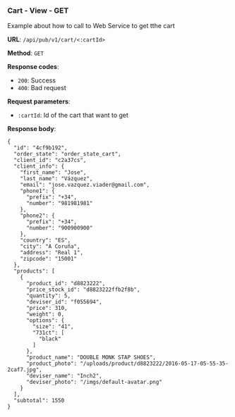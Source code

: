 ### Cart - View - GET

Example about how to call to Web Service to get tthe cart

**URL**: `/api/pub/v1/cart/<:cartId>`

**Method**: `GET`

**Response codes**:
* `200`: Success
* `400`: Bad request

**Request parameters**:
* `:cartId`: Id of the cart that want to get


**Response body**:

```
{
  "id": "4cf9b192",
  "order_state": "order_state_cart",
  "client_id": "c2a37cs",
  "client_info": {
    "first_name": "Jose",
    "last_name": "Vázquez",
    "email": "jose.vazquez.viader@gmail.com",
    "phone1": {
      "prefix": "+34",
      "number": "981981981"
    },
    "phone2": {
      "prefix": "+34",
      "number": "900900900"
    },
    "country": "ES",
    "city": "A Coruña",
    "address": "Real 1",
    "zipcode": "15001"
  },
  "products": [
    {
      "product_id": "d8823222",
      "price_stock_id": "d8823222ffb2f8b",
      "quantity": 5,
      "deviser_id": "f055694",
      "price": 310,
      "weight": 0,
      "options": {
        "size": "41",
        "731ct": [
          "black"
        ]
      },
      "product_name": "DOUBLE MONK STAP SHOES",
      "product_photo": "/uploads/product/d8823222/2016-05-17-05-55-35-2caf7.jpg",
      "deviser_name": "Inch2",
      "deviser_photo": "/imgs/default-avatar.png"
    }
  ],
  "subtotal": 1550
}
```